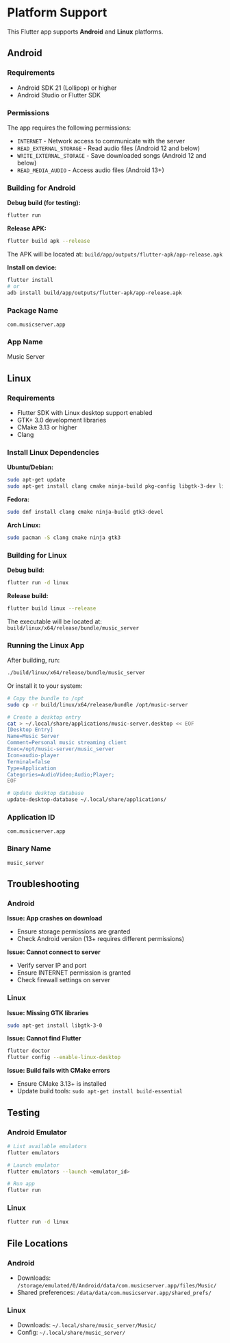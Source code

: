 # Platform Support

This Flutter app supports **Android** and **Linux** platforms.

## Android

### Requirements
- Android SDK 21 (Lollipop) or higher
- Android Studio or Flutter SDK

### Permissions
The app requires the following permissions:
- `INTERNET` - Network access to communicate with the server
- `READ_EXTERNAL_STORAGE` - Read audio files (Android 12 and below)
- `WRITE_EXTERNAL_STORAGE` - Save downloaded songs (Android 12 and below)
- `READ_MEDIA_AUDIO` - Access audio files (Android 13+)

### Building for Android

**Debug build (for testing):**
```bash
flutter run
```

**Release APK:**
```bash
flutter build apk --release
```
The APK will be located at: `build/app/outputs/flutter-apk/app-release.apk`

**Install on device:**
```bash
flutter install
# or
adb install build/app/outputs/flutter-apk/app-release.apk
```

### Package Name
`com.musicserver.app`

### App Name
Music Server

## Linux

### Requirements
- Flutter SDK with Linux desktop support enabled
- GTK+ 3.0 development libraries
- CMake 3.13 or higher
- Clang

### Install Linux Dependencies

**Ubuntu/Debian:**
```bash
sudo apt-get update
sudo apt-get install clang cmake ninja-build pkg-config libgtk-3-dev liblzma-dev
```

**Fedora:**
```bash
sudo dnf install clang cmake ninja-build gtk3-devel
```

**Arch Linux:**
```bash
sudo pacman -S clang cmake ninja gtk3
```

### Building for Linux

**Debug build:**
```bash
flutter run -d linux
```

**Release build:**
```bash
flutter build linux --release
```
The executable will be located at: `build/linux/x64/release/bundle/music_server`

### Running the Linux App

After building, run:
```bash
./build/linux/x64/release/bundle/music_server
```

Or install it to your system:
```bash
# Copy the bundle to /opt
sudo cp -r build/linux/x64/release/bundle /opt/music-server

# Create a desktop entry
cat > ~/.local/share/applications/music-server.desktop << EOF
[Desktop Entry]
Name=Music Server
Comment=Personal music streaming client
Exec=/opt/music-server/music_server
Icon=audio-player
Terminal=false
Type=Application
Categories=AudioVideo;Audio;Player;
EOF

# Update desktop database
update-desktop-database ~/.local/share/applications/
```

### Application ID
`com.musicserver.app`

### Binary Name
`music_server`

## Troubleshooting

### Android

**Issue: App crashes on download**
- Ensure storage permissions are granted
- Check Android version (13+ requires different permissions)

**Issue: Cannot connect to server**
- Verify server IP and port
- Ensure INTERNET permission is granted
- Check firewall settings on server

### Linux

**Issue: Missing GTK libraries**
```bash
sudo apt-get install libgtk-3-0
```

**Issue: Cannot find Flutter**
```bash
flutter doctor
flutter config --enable-linux-desktop
```

**Issue: Build fails with CMake errors**
- Ensure CMake 3.13+ is installed
- Update build tools: `sudo apt-get install build-essential`

## Testing

### Android Emulator
```bash
# List available emulators
flutter emulators

# Launch emulator
flutter emulators --launch <emulator_id>

# Run app
flutter run
```

### Linux
```bash
flutter run -d linux
```

## File Locations

### Android
- Downloads: `/storage/emulated/0/Android/data/com.musicserver.app/files/Music/`
- Shared preferences: `/data/data/com.musicserver.app/shared_prefs/`

### Linux
- Downloads: `~/.local/share/music_server/Music/`
- Config: `~/.local/share/music_server/`
